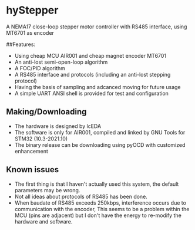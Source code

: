 # hyStepper
A NEMA17 close-loop stepper motor controller with RS485 interface, using MT6701 as encoder

##Features:

* Using cheap MCU AIR001 and cheap magnet encoder MT6701
* An anti-lost semi-open-loop algorithm
* A FOC/PID algorithm 
* A RS485 interface and protocols (including an anti-lost stepping protocol)
* Having the basis of sampling and adcanced moving for future usage
* A simple UART ANSI shell is provided for test and configuration

## Making/Downloading

* The hardware is designed by lcEDA
* The software is only for AIR001, compiled and linked by GNU Tools for STM32 (10.3-2021.10)
* The binary release can be downloading using pyOCD with customized enhancement

## Known issues
* The first thing is that I haven't actually used this system, the default parameters may be wrong.
* Not all ideas about protocols of RS485 has been done.
* When baudate of RS485 exceeds 250kbps, interference occurs due to communication with the encoder, This seems to be a problem within the MCU (pins are adjacent) but I don't have the energy to re-modify the hardware and software. 
